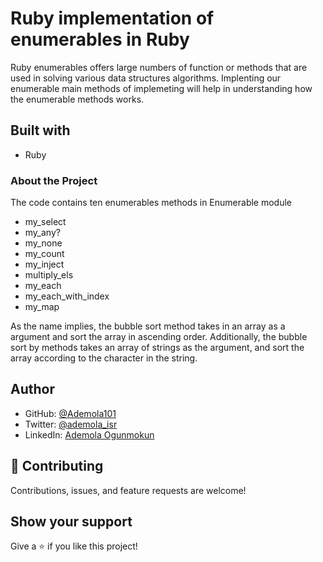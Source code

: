 # Ruby implementation of enumerables in Ruby

Ruby enumerables offers large numbers of function or methods that are used in solving various data structures algorithms. 
Implenting our enumerable main methods of implemeting will help in understanding how the enumerable methods works. 

## Built with

* Ruby

### About the Project

The code contains ten enumerables methods in Enumerable module

* my_select
* my_any?
* my_none
* my_count
* my_inject
* multiply_els
* my_each
* my_each_with_index
* my_map
  
As the name implies, the bubble sort method takes in an array as a argument and sort the array in ascending order. Additionally, the bubble sort by methods takes an array of strings as the argument, and sort the array according to the character in the string.

## Author

* GitHub: [@Ademola101](https://github.com/Ademola101)
* Twitter: [@ademola_isr](https://twitter.com/ademola_isr)
* LinkedIn: [Ademola Ogunmokun](https://linkedin.com/in/ademola-ogunmokun-492575203)

## 🤝 Contributing

Contributions, issues, and feature requests are welcome!

## Show your support

Give a ⭐️ if you like this project!
